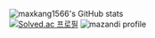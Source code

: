 ![maxkang1566's GitHub stats](https://github-readme-stats.vercel.app/api?username=maxkang1566&show_icons=true&theme=tokyonight)  
[![Solved.ac 프로필](http://mazassumnida.wtf/api/v2/generate_badge?boj=maxkang1566)](https://solved.ac/maxkang1566)
![mazandi profile](http://mazandi.herokuapp.com/api?handle=maxkang1566&theme=dark)

